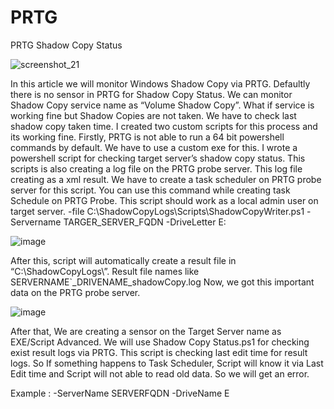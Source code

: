 # PRTG
PRTG Shadow Copy Status

![screenshot_21](https://user-images.githubusercontent.com/74365711/99497969-be99b400-2987-11eb-99ab-543d3c0fd423.png)

In this article we will monitor Windows Shadow Copy via PRTG.
Defaultly there is no sensor in PRTG for Shadow Copy Status. We can monitor Shadow Copy service name as “Volume Shadow Copy”.
What if service is working fine but Shadow Copies are not taken. We have to check last shadow copy taken time.
I created two custom scripts for this process and its working fine.
Firstly, PRTG is not able to run a 64 bit powershell commands by default. We have to use a custom exe for this.
I wrote a powershell script for checking target server’s shadow copy status. This scripts is also creating a log file on the PRTG probe server. This log file creating as a xml result.
We have to create a task scheduler on PRTG probe server for this script. You can use this command while creating task Schedule on PRTG Probe.
This script should work as a local admin user on target server.
-file C:\ShadowCopyLogs\Scripts\ShadowCopyWriter.ps1 -Servername TARGER_SERVER_FQDN -DriveLetter E:   

![image](https://user-images.githubusercontent.com/74365711/99498248-2f40d080-2988-11eb-9e86-4b949a894f88.png)

After this, script will automatically create a result file in “C:\ShadowCopyLogs\”.
Result file names like SERVERNAME`_DRIVENAME_shadowCopy.log
Now, we got this important data on the PRTG probe server. 

![image](https://user-images.githubusercontent.com/74365711/99498286-4384cd80-2988-11eb-987e-e71389f73a80.png)

After that, We are creating a sensor on the Target Server name as EXE/Script Advanced.
We will use Shadow Copy Status.ps1 for checking exist result logs via PRTG. 
This script is checking last edit time for result logs. So If something happens to Task Scheduler, Script will know it via Last Edit time and Script will not able to read old data. So we will get an error. 

Example : -ServerName SERVERFQDN -DriveName E
